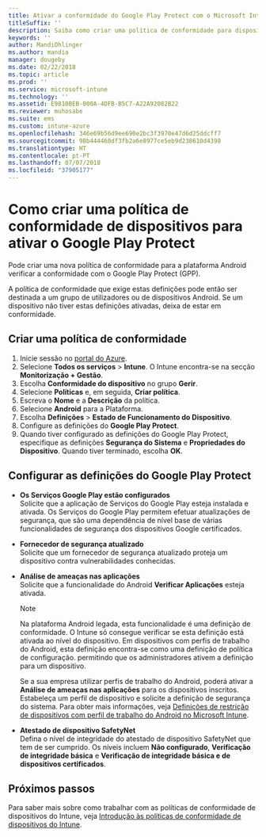 ```yaml
---
title: Ativar a conformidade do Google Play Protect com o Microsoft Intune
titleSuffix: ''
description: Saiba como criar uma política de conformidade para dispositivos Android para ativar o Google Play Protect.
keywords: ''
author: MandiOhlinger
ms.author: mandia
manager: dougeby
ms.date: 02/22/2018
ms.topic: article
ms.prod: ''
ms.service: microsoft-intune
ms.technology: ''
ms.assetid: E9810BEB-000A-4DFB-B5C7-A22A92082B22
ms.reviewer: muhosabe
ms.suite: ems
ms.custom: intune-azure
ms.openlocfilehash: 346e69b56d9ee690e2bc3f3970e47d6d25ddcff7
ms.sourcegitcommit: 98b444468df3fb2a6e8977ce5eb9d238610d4398
ms.translationtype: HT
ms.contentlocale: pt-PT
ms.lasthandoff: 07/07/2018
ms.locfileid: "37905177"
---
```

# <a name="how-to-create-a-device-compliance-policy-to-enable-google-play-protect"></a>Como criar uma política de conformidade de dispositivos para ativar o Google Play Protect

Pode criar uma nova política de conformidade para a plataforma Android verificar a conformidade com o Google Play Protect (GPP).

A política de conformidade que exige estas definições pode então ser destinada a um grupo de utilizadores ou de dispositivos Android. Se um dispositivo não tiver estas definições ativadas, deixa de estar em conformidade.

## <a name="create-a-compliance-policy"></a>Criar uma política de conformidade

1. Inicie sessão no [portal do Azure](https://portal.azure.com).
2. Selecione **Todos os serviços** > **Intune**. O Intune encontra-se na secção **Monitorização + Gestão**.
2. Escolha **Conformidade do dispositivo** no grupo **Gerir**. 
3. Selecione **Políticas** e, em seguida, **Criar política**.
4. Escreva o **Nome** e a **Descrição** da política.
5. Selecione **Android** para a Plataforma.
6. Escolha **Definições** > **Estado de Funcionamento do Dispositivo**.
7. Configure as definições do **Google Play Protect**.
8. Quando tiver configurado as definições do Google Play Protect, especifique as definições **Segurança do Sistema** e **Propriedades do Dispositivo**. Quando tiver terminado, escolha **OK**.

## <a name="configure-the-google-play-protect-settings"></a>Configurar as definições do Google Play Protect

 - **Os Serviços Google Play estão configurados**  
   Solicite que a aplicação de Serviços do Google Play esteja instalada e ativada. Os Serviços do Google Play permitem efetuar atualizações de segurança, que são uma dependência de nível base de várias funcionalidades de segurança dos dispositivos Google certificados.
 - **Fornecedor de segurança atualizado**  
   Solicite que um fornecedor de segurança atualizado proteja um dispositivo contra vulnerabilidades conhecidas.
 - **Análise de ameaças nas aplicações**  
   Solicite que a funcionalidade do Android **Verificar Aplicações** esteja ativada.
    > [!Note]  
    > Na plataforma Android legada, esta funcionalidade é uma definição de conformidade. O Intune só consegue verificar se esta definição está ativada ao nível do dispositivo. Em dispositivos com perfis de trabalho do Android, esta definição encontra-se como uma definição de política de configuração. permitindo que os administradores ativem a definição para um dispositivo.

    Se a sua empresa utilizar perfis de trabalho do Android, poderá ativar a **Análise de ameaças nas aplicações** para os dispositivos inscritos. Estabeleça um perfil de dispositivo e solicite a definição de segurança do sistema. Para obter mais informações, veja [Definições de restrição de dispositivos com perfil de trabalho do Android no Microsoft Intune](device-restrictions-android-for-work.md).

 - **Atestado de dispositivo SafetyNet**  
   Defina o nível de integridade do atestado de dispositivo SafetyNet que tem de ser cumprido. Os níveis incluem **Não configurado**, **Verificação de integridade básica** e **Verificação de integridade básica e de dispositivos certificados**.




## <a name="next-steps"></a>Próximos passos

Para saber mais sobre como trabalhar com as políticas de conformidade de dispositivos do Intune, veja [Introdução às políticas de conformidade de dispositivos do Intune](device-compliance-get-started.md).